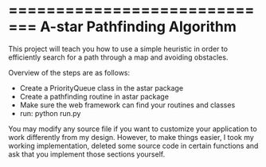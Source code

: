 =============================
A-star Pathfinding Algorithm
=============================

This project will teach you how to use a simple heuristic in order to
efficiently search for a path through a map and avoiding obstacles.

Overview of the steps are as follows:

- Create a PriorityQueue class in the astar package
- Create a pathfinding routine in astar package
- Make sure the web framework can find your routines and classes
- run: python run.py

You may modify any source file if you want to customize your application to
work differently from my design. However, to make things easier, I took my
working implementation, deleted some source code in certain functions and ask
that you implement those sections yourself. 







